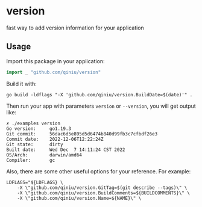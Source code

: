 # version
fast way to add version information for your application

## Usage

Import this package in your application:

```go
import _ "github.com/qiniu/version"
```

Build it with:

```shell
go build -ldflags "-X 'github.com/qiniu/version.BuildDate=$(date)'" .
```

Then run your app with parameters `version` or `--version`, you will get output like:

```shell
✗ ./examples version
Go version:     go1.19.3
Git commit:     56dac6d5e895d5d6474b840d99fb3c7cfbdf26e3
Commit date:    2022-12-06T12:22:24Z
Git state:      dirty
Built date:     Wed Dec  7 14:11:24 CST 2022
OS/Arch:        darwin/amd64
Compiler:       gc
```

Also, there are some other useful options for your reference. For example:

```shell
LDFLAGS="${LDFLAGS} \
	-X \"github.com/qiniu/version.GitTag=$(git describe --tags)\" \
	-X \"github.com/qiniu/version.BuildComments=${BUILDCOMMENTS}\" \
	-X \"github.com/qiniu/version.Name=${NAME}\" \
```